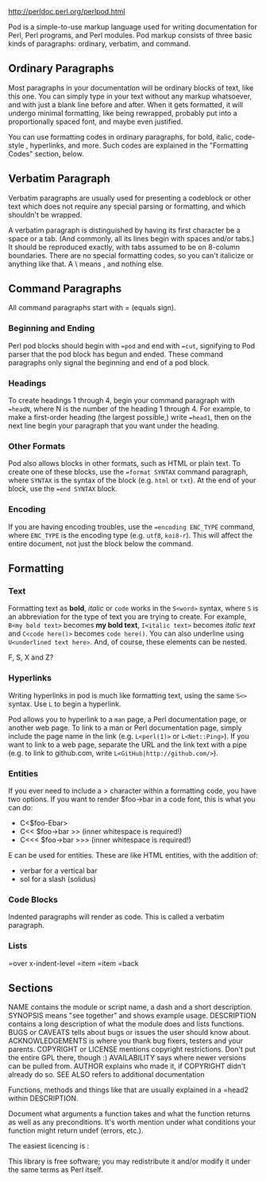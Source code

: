 
http://perldoc.perl.org/perlpod.html

Pod is a simple-to-use markup language used for writing documentation for Perl, Perl programs, and Perl modules. Pod markup consists of three basic kinds of paragraphs: ordinary, verbatim, and command.

## Ordinary Paragraphs ##

Most paragraphs in your documentation will be ordinary blocks of text, like this one. You can simply type in your text without any markup whatsoever, and with just a blank line before and after. When it gets formatted, it will undergo minimal formatting, like being rewrapped, probably put into a proportionally spaced font, and maybe even justified.

You can use formatting codes in ordinary paragraphs, for bold, italic, code-style , hyperlinks, and more. Such codes are explained in the "Formatting Codes" section, below.

## Verbatim Paragraph ##

Verbatim paragraphs are usually used for presenting a codeblock or other text which does not require any special parsing or formatting, and which shouldn't be wrapped.

A verbatim paragraph is distinguished by having its first character be a space or a tab. (And commonly, all its lines begin with spaces and/or tabs.) It should be reproduced exactly, with tabs assumed to be on 8-column boundaries. There are no special formatting codes, so you can't italicize or anything like that. A \ means \, and nothing else.

## Command Paragraphs ##

All command paragraphs start with = (equals sign).

### Beginning and Ending ###

Perl pod blocks should begin with `=pod` and end with `=cut`, signifying to Pod parser that the pod block has begun and ended. These command paragraphs only signal the beginning and end of a pod block.

### Headings ###

To create headings 1 through 4, begin your command paragraph with `=headN`, where N is the number of the heading 1 through 4. For example, to make a first-order heading (the largest possible,) write `=head1`, then on the next line begin your paragraph that you want under the heading.

### Other Formats ###

Pod also allows blocks in other formats, such as HTML or plain text. To create one of these blocks, use the `=format SYNTAX` command paragraph, where `SYNTAX` is the syntax of the block (e.g. `html` or `txt`). At the end of your block, use the `=end SYNTAX` block.

### Encoding ###

If you are having encoding troubles, use the `=encoding ENC_TYPE` command, where `ENC_TYPE` is the encoding type (e.g. `utf8`, `koi8-r`). This will affect the entire document, not just the block below the command.


## Formatting ##

### Text ###

Formatting text as **bold**, *italic* or `code` works in the `S<word>` syntax, where `S` is an abbreviation for the type of text you are trying to create. For example, `B<my bold text>` becomes **my bold text**, `I<italic text>` becomes *italic text* and `C<code here()>` becomes `code here()`. You can also underline using `U<underlined text here>`. And, of course, these elements can be nested.

F, S, X and Z?

### Hyperlinks ###

Writing hyperlinks in pod is much like formatting text, using the same `S<>` syntax. Use `L` to begin a hyperlink.

Pod allows you to hyperlink to a `man` page, a Perl documentation page, or another web page. To link to a man or Perl documentation page, simply include the page name in the link (e.g. `L<perl(1)>` or `L<Net::Ping>`). If you want to link to a web page, separate the URL and the link text with a pipe (e.g. to link to github.com, write `L<GitHub|http://github.com/>`).

### Entities ###

If you ever need to include a > character within a formatting code, you have two options. If you want to render $foo->bar in a code font, this is what you can do:

- C<$foo-E<gt>bar>
- C<< $foo->bar >> (inner whitespace is required!)
- C<<< $foo->bar >>> (inner whitespace is required!)

E can be used for entities. These are like HTML entities, with the addition of:

- verbar for a vertical bar
- sol for a slash (solidus)

### Code Blocks ###

Indented paragraphs will render as code. This is called a verbatim paragraph.

### Lists ###

=over x-indent-level
=item
=item
=back


## Sections ##

NAME contains the module or script name, a dash and a short description.
SYNOPSIS means "see together" and shows example usage.
DESCRIPTION contains a long description of what the module does and lists functions.
BUGS or CAVEATS tells about bugs or issues the user should know about.
ACKNOWLEDGEMENTS is where you thank bug fixers, testers and your parents.
COPYRIGHT or LICENSE mentions copyright restrictions. Don't put the entire GPL there, though :)
AVAILABILITY says where newer versions can be pulled from.
AUTHOR explains who made it, if COPYRIGHT didn't already do so.
SEE ALSO refers to additional documentation

Functions, methods and things like that are usually explained in a =head2 within DESCRIPTION.

Document what arguments a function takes and what the function returns as well as any preconditions. It's worth mention under what conditions your function might return undef (errors, etc.).

The easiest licencing is :

This library is free software; you may redistribute it and/or modify it under the same terms as Perl itself.